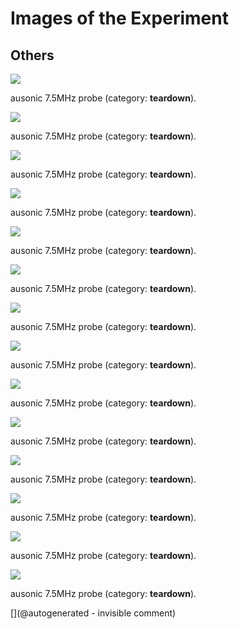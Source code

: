 # Images of the Experiment

## Others

![](/include/images/ausonics75/P_20180809_191946.jpg)

ausonic 7.5MHz probe (category: __teardown__).

![](/include/images/ausonics75/P_20180809_193235.jpg)

ausonic 7.5MHz probe (category: __teardown__).

![](/include/images/ausonics75/P_20180809_191913.jpg)

ausonic 7.5MHz probe (category: __teardown__).

![](/include/images/ausonics75/P_20180809_192206.jpg)

ausonic 7.5MHz probe (category: __teardown__).

![](/include/images/ausonics75/P_20180809_192123.jpg)

ausonic 7.5MHz probe (category: __teardown__).

![](/include/images/ausonics75/P_20180809_191919.jpg)

ausonic 7.5MHz probe (category: __teardown__).

![](/include/images/ausonics75/P_20180809_192920.jpg)

ausonic 7.5MHz probe (category: __teardown__).

![](/include/images/ausonics75/P_20180809_192257.jpg)

ausonic 7.5MHz probe (category: __teardown__).

![](/include/images/ausonics75/P_20180809_193102.jpg)

ausonic 7.5MHz probe (category: __teardown__).

![](/include/images/ausonics75/P_20180809_192050.jpg)

ausonic 7.5MHz probe (category: __teardown__).

![](/include/images/ausonics75/P_20180809_192848.jpg)

ausonic 7.5MHz probe (category: __teardown__).

![](/include/images/ausonics75/P_20180809_192216.jpg)

ausonic 7.5MHz probe (category: __teardown__).

![](/include/images/ausonics75/P_20180809_191957.jpg)

ausonic 7.5MHz probe (category: __teardown__).

![](/include/images/ausonics75/P_20180809_191926.jpg)

ausonic 7.5MHz probe (category: __teardown__).



[](@autogenerated - invisible comment)